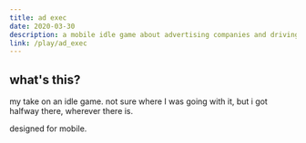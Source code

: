 ```yaml
---
title: ad exec
date: 2020-03-30
description: a mobile idle game about advertising companies and driving custom
link: /play/ad_exec
---
```


## what's this?
my take on an idle game. not sure where I was going with it, but i got halfway there, wherever there is.

designed for mobile.
